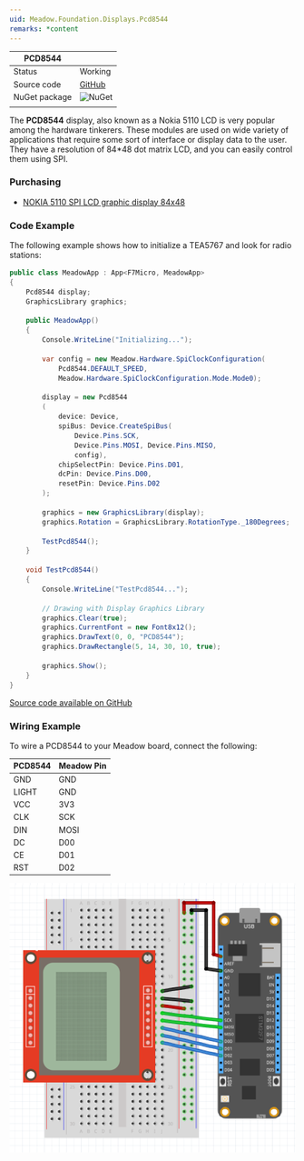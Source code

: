 ```yaml
---
uid: Meadow.Foundation.Displays.Pcd8544
remarks: *content
---
```


| PCD8544       |             |
|---------------|-------------|
| Status        | Working     |
| Source code   | [GitHub](https://github.com/WildernessLabs/Meadow.Foundation/tree/master/Source/Meadow.Foundation.Peripherals/Displays.PCD8544) |
| NuGet package | ![NuGet](https://img.shields.io/nuget/v/Meadow.Foundation.Displays.PCD8854.svg?label=NuGet) |
| | |


The **PCD8544** display, also known as a Nokia 5110 LCD is very popular among the hardware tinkerers. These modules are used on wide variety of applications that require some sort of interface or display data to the user. They have a resolution of 84*48 dot matrix LCD, and you can easily control them using SPI.

### Purchasing

* [NOKIA 5110 SPI LCD graphic display 84x48](https://www.ebay.com/sch/i.html?LH_CAds=&_ex_kw=&_fpos=&_fspt=1&_mPrRngCbx=1&_nkw=Nokia+5110+arduino&_sacat=&_sadis=&_sop=12&_udhi=&_udlo=&_fosrp=1)

### Code Example

The following example shows how to initialize a TEA5767 and look for radio stations:

```csharp
public class MeadowApp : App<F7Micro, MeadowApp>
{
    Pcd8544 display;
    GraphicsLibrary graphics;

    public MeadowApp()
    {
        Console.WriteLine("Initializing...");

        var config = new Meadow.Hardware.SpiClockConfiguration(
            Pcd8544.DEFAULT_SPEED, 
            Meadow.Hardware.SpiClockConfiguration.Mode.Mode0);

        display = new Pcd8544
        (
            device: Device,
            spiBus: Device.CreateSpiBus(
                Device.Pins.SCK, 
                Device.Pins.MOSI, Device.Pins.MISO, 
                config),
            chipSelectPin: Device.Pins.D01,
            dcPin: Device.Pins.D00,
            resetPin: Device.Pins.D02
        );

        graphics = new GraphicsLibrary(display);
        graphics.Rotation = GraphicsLibrary.RotationType._180Degrees;

        TestPcd8544();
    }

    void TestPcd8544() 
    {
        Console.WriteLine("TestPcd8544...");

        // Drawing with Display Graphics Library
        graphics.Clear(true);
        graphics.CurrentFont = new Font8x12();
        graphics.DrawText(0, 0, "PCD8544");
        graphics.DrawRectangle(5, 14, 30, 10, true);

        graphics.Show();
    }
}
```

[Source code available on GitHub](https://github.com/WildernessLabs/Meadow.Foundation/tree/master/Source/Meadow.Foundation.Peripherals/Displays.Pcd8544/Samples/Displays.PCD8854_Sample) 

### Wiring Example

 To wire a PCD8544 to your Meadow board, connect the following:

| PCD8544 | Meadow Pin |
|---------|------------|
| GND     | GND        |
| LIGHT   | GND        |
| VCC     | 3V3        |
| CLK     | SCK        |
| DIN     | MOSI       |
| DC      | D00        |
| CE      | D01        |
| RST     | D02        |

![](../../API_Assets/Meadow.Foundation.Displays.Pcd8544/PCD8544_Frizzing.png)
